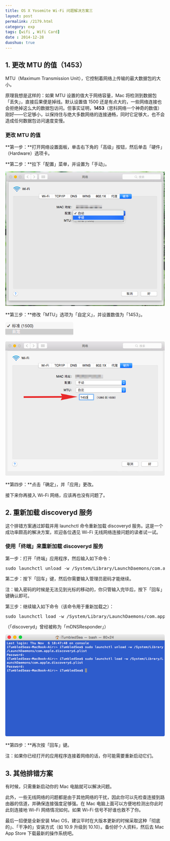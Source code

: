 ```yaml
---
title: OS X Yosemite Wi-Fi 问题解决方案三
layout: post
permalink: /2179.html
category: exp
tags: [wifi , Wifi Card]
date : 2014-12-28
duoshuo: true
---
```

## 1. 更改 MTU 的值（1453）

MTU（Maximum Transmission Unit），它控制着网络上传输的最大数据包的大小。

原理我想是这样的：如果 MTU 设置的值大于网络容量，Mac 将检测到数据包「丢失」，直接后果便是掉线。默认设置值 1500 还是有点大的，一些网络连接也会拒绝掉这么大的数据包访问。但事实证明，**1453**（思科网络一个神奇的数值）刚好——它足够小，以保持住与绝大多数网络的连接通畅，同时它足够大，也不会造成任何数据包访问速度变慢。

<div class="insert-post-ads">
</div>

### 更改 MTU 的值

**第一步：**打开网络设置面板，单击右下角的「高级」按钮，然后单击「硬件」（Hardware）选项卡。

**第二步：**拉下「配置」菜单，并设置为「手动」。

![OS X Yosemite Wi-Fi 不问题解决方案三][1]

**第三步：**修改「MTU」选项为「自定义」，并设置数值为「1453」。

[<img class="attachment-full" src="/wp-content/uploads/2014/12/2014-11-07-09.35.06.png" alt="2014-11-07-09.35.06" width="215" height="44" />][2]

![OS X Yosemite Wi-Fi 不问题解决方案三][3]

**第四步：**点击「确定」，并「应用」更改。

接下来你再接入 Wi-Fi 网络，应该再也没有问题了。

## 2. 重新加载 discoveryd 服务

这个排错方案通过卸载并用 launchctl 命令重新加载 discoveryd 服务。这是一个成功率颇高的解决方案，欢迎各位遇见 Wi-Fi 无线网络连接问题的读者试一试。

### 使用「终端」来重新加载 discoveryd 服务

第一步：打开「终端」应用程序，然后输入如下命令：

<pre>sudo launchctl unload -w /System/Library/LaunchDaemons/com.apple.discoveryd.plist</pre>

第二步：按下「回车」键，然后你需要输入管理员密码才能继续。

注：输入密码的时候是无法见到光标的移动的，你只管输入完毕后，按下「回车」键确认即可。

第三步：继续输入如下命令（该命令用于重新加载之）：

<pre>sudo launchctl load -w /System/Library/LaunchDaemons/com.apple.discoveryd.plist</pre>

（「discoveryd」曾经被称为「mDNSResponder」）

![OS X Yosemite Wi-Fi 不问题解决方案三][4]

**第四步：**再次按「回车」键。

注：如果你已经打开的应用程序连接着网络的话，你可能需要重新启动它们。

## 3. 其他排错方案

有时候，只需重新启动你的 Mac 电脑就可以解决问题。

此外，一些无线网络的问题都是由于其他网络的干扰，因此你可以先检查连接到路由器的信道，并确保连接强度足够强。在 Mac 电脑上面可以方便地检测出你此时此刻连接地 Wi-Fi 网络情况如何。如果 Wi-Fi 信号不好谁也救不了你。

最后一招便是全新安装 Mac OS，建议平时在大版本更新的时候采取这种「彻底的」、「干净的」安装方式（如 10.9 升级到 10.10）。备份好个人资料，然后去 Mac App Store 下载最新的操作系统吧。


 [1]: /wp-content/uploads/sinapicv2-backup/2179-ww1-large-005V4vEUjw1enughqygg8j30is0fuwfr.jpg
 [2]: /wp-content/uploads/2014/12/2014-11-07-09.35.06.png
 [3]: /wp-content/uploads/sinapicv2-backup/2179-ww4-large-005V4vEUjw1enughr7c9nj30ik0fnjse.jpg
 [4]: /wp-content/uploads/sinapicv2-backup/2179-ww1-large-005V4vEUjw1enughsti7mj30fu0a60ub.jpg


